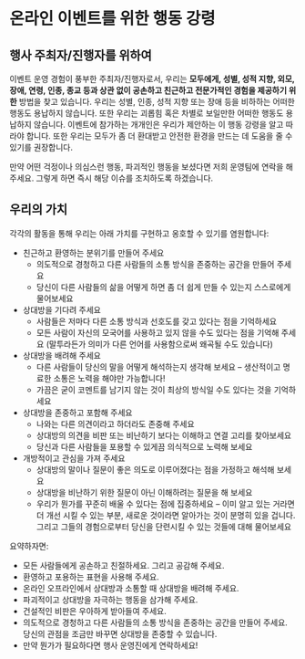 # 온라인 이벤트를 위한 행동 강령

## 행사 주최자/진행자를 위하여

이벤트 운영 경험이 풍부한 주최자/진행자로서, 우리는 **모두에게, 성별, 성적 지향, 외모, 장애, 연령, 인종, 종교 등과 상관 없이 공손하고 친근하고 전문가적인 경험을 제공하기 위한** 방법을 찾고 있습니다. 우리는 성별, 인종, 성적 지향 또는 장애 등을 비하하는 어떠한 행동도 용납하지 않습니다. 또한 우리는 괴롭힘 혹은 차별로 보일만한 어떠한 행동도 용납하지 않습니다. 이벤트에 참가하는 개개인은 우리가 제안하는 이 행동 강령을 알고 따라야 합니다. 또한 우리는 모두가 좀 더 환대받고 안전한 환경을 만드는 데 도움을 줄 수 있기를 권장합니다.

만약 어떤 걱정이나 의심스런 행동, 파괴적인 행동을 보셨다면 저희 운영팀에 연락을 해 주세요. 그렇게 하면 즉시 해당 이슈를 조치하도록 하겠습니다.

## 우리의 가치

각각의 활동을 통해 우리는 아래 가치를 구현하고 옹호할 수 있기를 염원합니다:

* 친근하고 환영하는 분위기를 만들어 주세요
  * 의도적으로 경청하고 다른 사람들의 소통 방식을 존중하는 공간을 만들어 주세요
  * 당신이 다른 사람들의 삶을 어떻게 하면 좀 더 쉽게 만들 수 있는지 스스로에게 물어보세요
* 상대방을 기다려 주세요
  * 사람들은 저마다 다른 소통 방식과 선호도를 갖고 있다는 점을 기억하세요
  * 모든 사람이 자신의 모국어를 사용하고 있지 않을 수도 있다는 점을 기억해 주세요 (말투라든가 의미가 다른 언어를 사용함으로써 왜곡될 수도 있습니다)
* 상대방을 배려해 주세요
  * 다른 사람들이 당신의 말을 어떻게 해석하는지 생각해 보세요 &ndash; 생산적이고 명료한 소통은 노력을 해야만 가능합니다!
  * 가끔은 굳이 코멘트를 남기지 않는 것이 최상의 방식일 수도 있다는 것을 기억하세요
* 상대방을 존중하고 포함해 주세요
  * 나와는 다른 의견이라고 하더라도 존중해 주세요
  * 상대방의 의견을 비판 또는 비난하기 보다는 이해하고 연결 고리를 찾아보세요
  * 당신과 다른 사람들을 포용할 수 있게끔 의식적으로 노력해 보세요
* 개방적이고 관심을 가져 주세요
  * 상대방의 말이나 질문이 좋은 의도로 이루어졌다는 점을 가정하고 해석해 보세요
  * 상대방을 비난하기 위한 질문이 아닌 이해하려는 질문을 해 보세요
  * 우리가 뭔가를 꾸준히 배울 수 있다는 점에 집중하세요 &ndash; 이미 알고 있는 거라면 더 개선 시킬 수 있는 부분, 새로운 것이라면 알아가는 것이 분명히 있을 겁니다. 그리고 그들의 경험으로부터 당신을 단련시킬 수 있는 것들에 대해 물어보세요

요약하자면:

* 모든 사람들에게 공손하고 친절하세요. 그리고 공감해 주세요.
* 환영하고 포용하는 표현을 사용해 주세요.
* 온라인 오프라인에서 상대방과 소통할 때 상대방을 배려해 주세요.
* 파괴적이고 상대방을 자극하는 행동을 삼가해 주세요.
* 건설적인 비판은 우아하게 받아들여 주세요.
* 의도적으로 경청하고 다른 사람들의 소통 방식을 존중하는 공간을 만들어 주세요. 당신의 관점을 조금만 바꾸면 상대방을 존중할 수 있습니다.
* 만약 뭔가가 필요하다면 행사 운영진에게 연락하세요!
